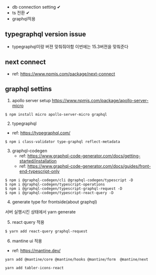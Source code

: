 - db connection setting ✔
- ts 전환 ✔
- graphql적용

## typegraphql version issue

- typegraphql이랑 버젼 맞춰줘야함 이번에는 15.3버젼을 맞춰준다

## next connect

- ref: https://www.npmjs.com/package/next-connect

## graphql settins

1. apollo server setup
   https://www.npmjs.com/package/apollo-server-micro

```
$ npm install micro apollo-server-micro graphql
```

2. typegraphql

- ref: https://typegraphql.com/

```
$ npm i class-validator type-graphql reflect-metadata
```

3. graphql-codegen
   - ref: https://www.graphql-code-generator.com/docs/getting-started/installation
   - ref: https://www.graphql-code-generator.com/docs/guides/front-end-typescript-only

```
$ npm i @graphql-codegen/cli @graphql-codegen/typescript -D
$ npm i @graphql-codegen/typescript-operations
$ npm i @graphql-codegen/typescript-graphql-request -D
$ npm i @graphql-codegen/typescript-react-query -D
```

4. generate type for frontside(about graphql)

서버 실행시킨 상태에서
yarn generate

5. react query 적용

```
$ yarn add react-query graphql-request
```

6. mantine ui 적용

- ref: https://mantine.dev/

```
yarn add @mantine/core @mantine/hooks @mantine/form  @mantine/next

yarn add tabler-icons-react
```
